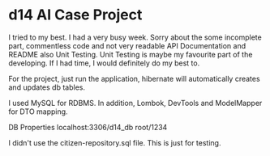 # d14 AI Case Project

I tried to my best. I had a very busy week.
Sorry about the some incomplete part, commentless code and not very readable API Documentation and README also Unit Testing.
Unit Testing is maybe my favourite part of the developing. If I had time, I would definitely do my best to.

For the project, just run the application, hibernate will automatically creates and updates db tables.

I used MySQL for RDBMS. In addition, Lombok, DevTools and ModelMapper for DTO mapping.

DB Properties
localhost:3306/d14_db
root/1234

I didn't use the citizen-repository.sql file. This is just for testing.